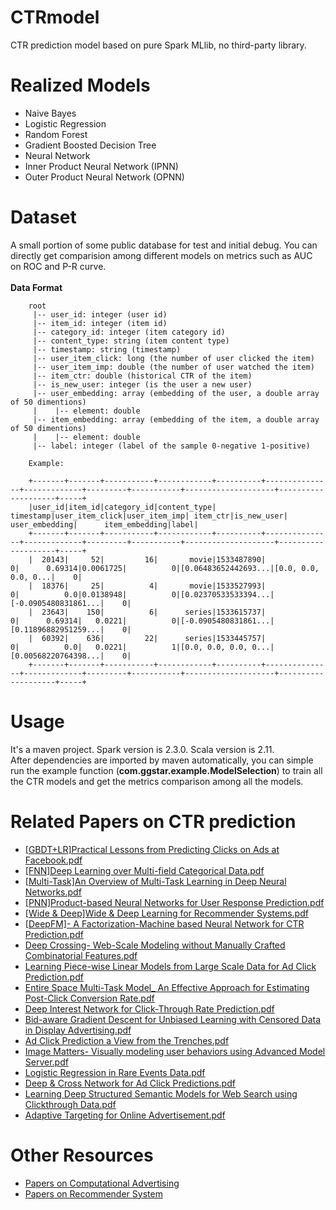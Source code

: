# CTRmodel
CTR prediction model based on pure Spark MLlib, no third-party library.

# Realized Models
* Naive Bayes
* Logistic Regression
* Random Forest
* Gradient Boosted Decision Tree
* Neural Network
* Inner Product Neural Network (IPNN)
* Outer Product Neural Network (OPNN)

# Dataset
A small portion of some public database for test and initial debug.
You can directly get comparision among different models on metrics such as AUC on ROC and P-R curve. <br /><br />
**Data Format**

        root
         |-- user_id: integer (user id)
         |-- item_id: integer (item id)
         |-- category_id: integer (item category id)
         |-- content_type: string (item content type)
         |-- timestamp: string (timestamp)
         |-- user_item_click: long (the number of user clicked the item)
         |-- user_item_imp: double (the number of user watched the item)
         |-- item_ctr: double (historical CTR of the item)
         |-- is_new_user: integer (is the user a new user)
         |-- user_embedding: array (embedding of the user, a double array of 50 dimentions)
         |    |-- element: double
         |-- item_embedding: array (embedding of the item, a double array of 50 dimentions)
         |    |-- element: double
         |-- label: integer (label of the sample 0-negative 1-positive)
                 
        Example:
         
        +-------+-------+-----------+------------+----------+---------------+-------------+---------+-----------+--------------------+--------------------+-----+
        |user_id|item_id|category_id|content_type| timestamp|user_item_click|user_item_imp| item_ctr|is_new_user|      user_embedding|      item_embedding|label|
        +-------+-------+-----------+------------+----------+---------------+-------------+---------+-----------+--------------------+--------------------+-----+
        |  20143|     52|         16|       movie|1533487890|              0|      0.69314|0.0061725|          0|[0.06483652442693...|[0.0, 0.0, 0.0, 0...|    0|
        |  18376|     25|          4|       movie|1533527993|              0|          0.0|0.0138948|          0|[0.02370533533394...|[-0.0905480831861...|    0|
        |  23643|    150|          6|      series|1533615737|              0|      0.69314|   0.0221|          0|[-0.0905480831861...|[0.11896882951259...|    0|
        |  60392|    636|         22|      series|1533445757|              0|          0.0|   0.0221|          1|[0.0, 0.0, 0.0, 0...|[0.00568220764398...|    0|
        +-------+-------+-----------+------------+----------+---------------+-------------+---------+-----------+--------------------+--------------------+-----+         
# Usage
It's a maven project. Spark version is 2.3.0. Scala version is 2.11. <br />
After dependencies are imported by maven automatically, you can simple run the example function (**com.ggstar.example.ModelSelection**) to train all the CTR models and get the metrics comparison among all the models.

# Related Papers on CTR prediction
* [[GBDT+LR]Practical Lessons from Predicting Clicks on Ads at Facebook.pdf](https://github.com/wzhe06/Ad-papers/blob/master/CTR%20Prediction/%5BGBDT%2BLR%5DPractical%20Lessons%20from%20Predicting%20Clicks%20on%20Ads%20at%20Facebook.pdf) <br />
* [[FNN]Deep Learning over Multi-field Categorical Data.pdf](https://github.com/wzhe06/Ad-papers/blob/master/CTR%20Prediction/%5BFNN%5DDeep%20Learning%20over%20Multi-field%20Categorical%20Data.pdf) <br />
* [[Multi-Task]An Overview of Multi-Task Learning in Deep Neural Networks.pdf](https://github.com/wzhe06/Ad-papers/blob/master/CTR%20Prediction/%5BMulti-Task%5DAn%20Overview%20of%20Multi-Task%20Learning%20in%20Deep%20Neural%20Networks.pdf) <br />
* [[PNN]Product-based Neural Networks for User Response Prediction.pdf](https://github.com/wzhe06/Ad-papers/blob/master/CTR%20Prediction/%5BPNN%5DProduct-based%20Neural%20Networks%20for%20User%20Response%20Prediction.pdf) <br />
* [[Wide & Deep]Wide & Deep Learning for Recommender Systems.pdf](https://github.com/wzhe06/Ad-papers/blob/master/CTR%20Prediction/%5BWide%20%26%20Deep%5DWide%20%26%20Deep%20Learning%20for%20Recommender%20Systems.pdf) <br />
* [[DeepFM]- A Factorization-Machine based Neural Network for CTR Prediction.pdf](https://github.com/wzhe06/Ad-papers/blob/master/CTR%20Prediction/%5BDeepFM%5D-%20A%20Factorization-Machine%20based%20Neural%20Network%20for%20CTR%20Prediction.pdf) <br />
* [Deep Crossing- Web-Scale Modeling without Manually Crafted Combinatorial Features.pdf](https://github.com/wzhe06/Ad-papers/blob/master/CTR%20Prediction/Deep%20Crossing-%20Web-Scale%20Modeling%20without%20Manually%20Crafted%20Combinatorial%20Features.pdf) <br />
* [Learning Piece-wise Linear Models from Large Scale Data for Ad Click Prediction.pdf](https://github.com/wzhe06/Ad-papers/blob/master/CTR%20Prediction/Learning%20Piece-wise%20Linear%20Models%20from%20Large%20Scale%20Data%20for%20Ad%20Click%20Prediction.pdf) <br />
* [Entire Space Multi-Task Model_ An Effective Approach for Estimating Post-Click Conversion Rate.pdf](https://github.com/wzhe06/Ad-papers/blob/master/CTR%20Prediction/Entire%20Space%20Multi-Task%20Model_%20An%20Effective%20Approach%20for%20Estimating%20Post-Click%20Conversion%20Rate.pdf) <br />
* [Deep Interest Network for Click-Through Rate Prediction.pdf](https://github.com/wzhe06/Ad-papers/blob/master/CTR%20Prediction/Deep%20Interest%20Network%20for%20Click-Through%20Rate%20Prediction.pdf) <br />
* [Bid-aware Gradient Descent for Unbiased Learning with Censored Data in Display Advertising.pdf](https://github.com/wzhe06/Ad-papers/blob/master/CTR%20Prediction/Bid-aware%20Gradient%20Descent%20for%20Unbiased%20Learning%20with%20Censored%20Data%20in%20Display%20Advertising.pdf) <br />
* [Ad Click Prediction a View from the Trenches.pdf](https://github.com/wzhe06/Ad-papers/blob/master/CTR%20Prediction/Ad%20Click%20Prediction%20a%20View%20from%20the%20Trenches.pdf) <br />
* [Image Matters- Visually modeling user behaviors using Advanced Model Server.pdf](https://github.com/wzhe06/Ad-papers/blob/master/CTR%20Prediction/Image%20Matters-%20Visually%20modeling%20user%20behaviors%20using%20Advanced%20Model%20Server.pdf) <br />
* [Logistic Regression in Rare Events Data.pdf](https://github.com/wzhe06/Ad-papers/blob/master/CTR%20Prediction/Logistic%20Regression%20in%20Rare%20Events%20Data.pdf) <br />
* [Deep & Cross Network for Ad Click Predictions.pdf](https://github.com/wzhe06/Ad-papers/blob/master/CTR%20Prediction/Deep%20%26%20Cross%20Network%20for%20Ad%20Click%20Predictions.pdf) <br />
* [Learning Deep Structured Semantic Models for Web Search using Clickthrough Data.pdf](https://github.com/wzhe06/Ad-papers/blob/master/CTR%20Prediction/Learning%20Deep%20Structured%20Semantic%20Models%20for%20Web%20Search%20using%20Clickthrough%20Data.pdf) <br />
* [Adaptive Targeting for Online Advertisement.pdf](https://github.com/wzhe06/Ad-papers/blob/master/CTR%20Prediction/Adaptive%20Targeting%20for%20Online%20Advertisement.pdf) <br />

# Other Resources
* [Papers on Computational Advertising](https://github.com/wzhe06/Ad-papers) <br />
* [Papers on Recommender System](https://github.com/wzhe06/Ad-papers) <br />

